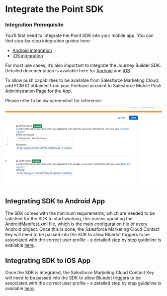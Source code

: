 Integrate the Point SDK
=======================

### Integration Prerequisite

You’ll first need to integrate the Point SDK into your mobile app. You can find step-by-step integration guides here:

*   [Android integration](../../../Point%20SDK/Android/Overview.md)
*   [iOS integration](../../../Point%20SDK/iOS/Overview.md)

For most use cases, it’s also important to integrate the Journey Builder SDK. Detailed documentation is available here for [Android](http://salesforce-marketingcloud.github.io/JB4A-SDK-Android/) and [iOS](http://salesforce-marketingcloud.github.io/JB4A-SDK-iOS/).

To allow push capabilities to be available from Salesforce Marketing Cloud, add FCM ID obtained from your Firebase account to Salesforce Mobile Push Administration Page for the App.

Please refer to below screenshot for reference:

![](../../../assets/Screen-Shot-2019-05-16-at-3.25.20-pm-e1557984665466.png)

Integrating SDK to Android App
------------------------------

The SDK comes with the minimum requirements, which are needed to be satisfied for the SDK to start working, this means updating the AndroidManifest.xml file, which is the main configuration file of every Android project. Once this is done, the Salesforce Marketing Cloud Contact Key will need to be passed into the SDK to allow Bluedot triggers to be associated with the correct user profile – a detailed step by step guideline is available [here](../Mobile%20SDK%20Integration/Android.md).

Integrating SDK to iOS App
--------------------------

Once the SDK is integrated, the Salesforce Marketing Cloud Contact Key will need to be passed into the SDK to allow Bluedot triggers to be associated with the correct user profile – a detailed step by step guideline is available [here](../Mobile%20SDK%20Integration/Android.md).